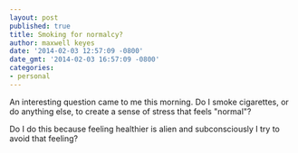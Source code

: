 ```yaml
---
layout: post
published: true
title: Smoking for normalcy?
author: maxwell keyes
date: '2014-02-03 12:57:09 -0800'
date_gmt: '2014-02-03 16:57:09 -0800'
categories:
- personal
---
```


An interesting question came to me this morning. Do I smoke cigarettes, or do
anything else, to create a sense of stress that feels "normal"?

Do I do this because feeling healthier is alien and subconsciously I try to
avoid that feeling?
